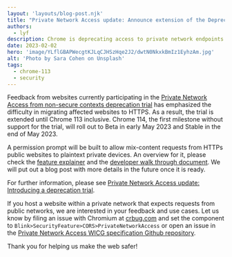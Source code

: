 ```yaml
---
layout: 'layouts/blog-post.njk'
title: "Private Network Access update: Announce extension of the Deprecation Trial"
authors:
  - lyf
description: Chrome is deprecating access to private network endpoints from non-secure public websites as part of the Private Network Access specification. A deprecation trial is available until Chrome 113.
date: 2023-02-02
hero: 'image/YLflGBAPWecgtKJLqCJHSzHqe2J2/dwtN0NkxkBmIz1EyhzAm.jpg'
alt: 'Photo by Sara Cohen on Unsplash'
tags:
  - chrome-113
  - security
---
```


Feedback from websites currently participating in the [Private Network Access from non-secure contexts deprecation trial](/origintrials/#/view_trial/4081387162304512001) has emphasized the difficulty in migrating affected websites to HTTPS. As a result, the trial is extended until Chrome 113 inclusive. Chrome 114, the first milestone without support for the trial, will roll out to Beta in early May 2023 and Stable in the end of May 2023.

A permission prompt will be built to allow mix-content requests from HTTPs public websites to plaintext private devices. An overview for it, please check the [feature explainer](https://github.com/WICG/local-network-access/blob/main/permission_prompt/explainer.md) and the [developer walk through document](https://docs.google.com/document/d/1W70cFFaBGWd0EeOOMxJh9zkmxZ903vKUaGjyF-w7HcY/edit#heading=h.qof2sn5s8r89). We will put out a blog post with more details in the future once it is ready.

For further information, please see [Private Network Access update: Introducing a deprecation trial](/blog/private-network-access-update/).

If you host a website within a private network that expects requests from
public networks, we are interested in your feedback and use cases.
Let us know by filing an issue with Chromium at [crbug.com](crbug.com) and set
the component to `Blink>SecurityFeature>CORS>PrivateNetworkAccess` or open an issue
in the [Private Network Access WICG specification Github repository](https://github.com/WICG/local-network-access/issues).

Thank you for helping us make the web safer!


